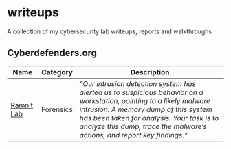 # writeups

A collection of my cybersecurity lab writeups, reports and walkthroughs

## Cyberdefenders.org

|Name|Category|Description|
|-|-|-|
|[Ramnit Lab](./cyberdefenders/ramnit-lab/REPORT.md)|Forensics|_"Our intrusion detection system has alerted us to suspicious behavior on a workstation, pointing to a likely malware intrusion. A memory dump of this system has been taken for analysis. Your task is to analyze this dump, trace the malware’s actions, and report key findings."_|